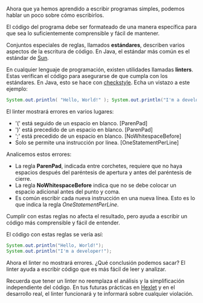 Ahora que ya hemos aprendido a escribir programas simples, podemos hablar un poco sobre cómo escribirlos.

El código del programa debe ser formateado de una manera específica para que sea lo suficientemente comprensible y fácil de mantener.

Conjuntos especiales de reglas, llamados **estándares**, describen varios aspectos de la escritura de código. En Java, el estándar más común es el estándar de [Sun](https://checkstyle.sourceforge.io/checks.html).

En cualquier lenguaje de programación, existen utilidades llamadas **linters**. Estas verifican el código para asegurarse de que cumpla con los estándares. En Java, esto se hace con [checkstyle](https://github.com/checkstyle/checkstyle). Echa un vistazo a este ejemplo:

```java
System.out.println( "Hello, World!" ); System.out.println("I'm a developer!") ;
```

El linter mostrará errores en varios lugares:

* '(' está seguido de un espacio en blanco. [ParenPad]
* ')' está precedido de un espacio en blanco. [ParenPad]
* ';' está precedido de un espacio en blanco. [NoWhitespaceBefore]
* Solo se permite una instrucción por línea. [OneStatementPerLine]

Analicemos estos errores:

* La regla **ParenPad**, indicada entre corchetes, requiere que no haya espacios después del paréntesis de apertura y antes del paréntesis de cierre.
* La regla **NoWhitespaceBefore** indica que no se debe colocar un espacio adicional antes del punto y coma.
* Es común escribir cada nueva instrucción en una nueva línea. Esto es lo que indica la regla *OneStatementPerLine*.

Cumplir con estas reglas no afecta el resultado, pero ayuda a escribir un código más comprensible y fácil de entender.

El código con estas reglas se vería así:

```java
System.out.println("Hello, World!");
System.out.println("I'm a developer!");
```

Ahora el linter no mostrará errores. ¿Qué conclusión podemos sacar? El linter ayuda a escribir código que es más fácil de leer y analizar.

Recuerda que tener un linter no reemplaza el análisis y la simplificación independiente del código. En tus futuras prácticas en [Hexlet](https://ru.hexlet.io/?utm_source=code-basics&utm_medium=referral&utm_campaign=programs&utm_content=lesson) y en el desarrollo real, el linter funcionará y te informará sobre cualquier violación.
